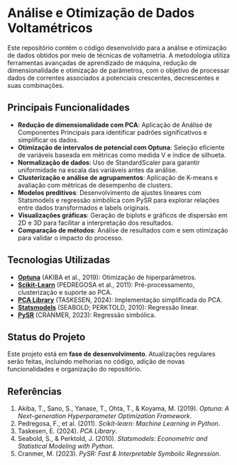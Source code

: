 # Análise e Otimização de Dados Voltamétricos  

Este repositório contém o código desenvolvido para a análise e otimização de dados obtidos por meio de técnicas de voltametria. A metodologia utiliza ferramentas avançadas de aprendizado de máquina, redução de dimensionalidade e otimização de parâmetros, com o objetivo de processar dados de correntes associados a potenciais crescentes, decrescentes e suas combinações.  

## Principais Funcionalidades  

- **Redução de dimensionalidade com PCA**: Aplicação de Análise de Componentes Principais para identificar padrões significativos e simplificar os dados.  
- **Otimização de intervalos de potencial com Optuna**: Seleção eficiente de variáveis baseada em métricas como medida V e índice de silhueta.  
- **Normalização de dados**: Uso de StandardScaler para garantir uniformidade na escala das variáveis antes da análise.  
- **Clusterização e análise de agrupamentos**: Aplicação de K-means e avaliação com métricas de desempenho de clusters.  
- **Modelos preditivos**: Desenvolvimento de ajustes lineares com Statsmodels e regressão simbólica com PySR para explorar relações entre dados transformados e labels originais.  
- **Visualizações gráficas**: Geração de biplots e gráficos de dispersão em 2D e 3D para facilitar a interpretação dos resultados.  
- **Comparação de métodos**: Análise de resultados com e sem otimização para validar o impacto do processo.  

## Tecnologias Utilizadas  

- [**Optuna**](https://optuna.org/) (AKIBA et al., 2019): Otimização de hiperparâmetros.  
- [**Scikit-Learn**](https://scikit-learn.org/) (PEDREGOSA et al., 2011): Pré-processamento, clusterização e suporte ao PCA.  
- [**PCA Library**](https://pypi.org/project/PCA/) (TASKESEN, 2024): Implementação simplificada do PCA.  
- [**Statsmodels**](https://www.statsmodels.org/) (SEABOLD; PERKTOLD, 2010): Regressão linear.  
- [**PySR**](https://pysr.readthedocs.io/) (CRANMER, 2023): Regressão simbólica.  

## Status do Projeto  

Este projeto está em **fase de desenvolvimento**. Atualizações regulares serão feitas, incluindo melhorias no código, adição de novas funcionalidades e organização do repositório.  

## Referências  

1. Akiba, T., Sano, S., Yanase, T., Ohta, T., & Koyama, M. (2019). *Optuna: A Next-generation Hyperparameter Optimization Framework*.  
2. Pedregosa, F., et al. (2011). *Scikit-learn: Machine Learning in Python*.  
3. Taskesen, E. (2024). *PCA Library*.  
4. Seabold, S., & Perktold, J. (2010). *Statsmodels: Econometric and Statistical Modeling with Python*.  
5. Cranmer, M. (2023). *PySR: Fast & Interpretable Symbolic Regression*.  
